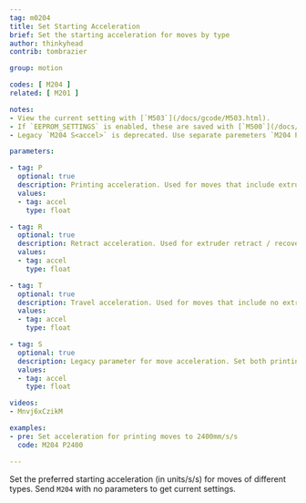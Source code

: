 ```yaml
---
tag: m0204
title: Set Starting Acceleration
brief: Set the starting acceleration for moves by type
author: thinkyhead
contrib: tombrazier

group: motion

codes: [ M204 ]
related: [ M201 ]

notes:
- View the current setting with [`M503`](/docs/gcode/M503.html).
- If `EEPROM_SETTINGS` is enabled, these are saved with [`M500`](/docs/gcode/M500.html), loaded with [`M501`](/docs/gcode/M501.html), and reset with [`M502`](/docs/gcode/M502.html).
- Legacy `M204 S<accel>` is deprecated. Use separate paremeters `M204 P<accel> T<accel>` instead.

parameters:

- tag: P
  optional: true
  description: Printing acceleration. Used for moves that include extrusion (i.e., which employ the current tool).
  values:
  - tag: accel
    type: float

- tag: R
  optional: true
  description: Retract acceleration. Used for extruder retract / recover moves.
  values:
  - tag: accel
    type: float

- tag: T
  optional: true
  description: Travel acceleration. Used for moves that include no extrusion.
  values:
  - tag: accel
    type: float

- tag: S
  optional: true
  description: Legacy parameter for move acceleration. Set both printing and travel acceleration.
  values:
  - tag: accel
    type: float

videos:
- Mnvj6xCzikM

examples:
- pre: Set acceleration for printing moves to 2400mm/s/s
  code: M204 P2400

---
```


Set the preferred starting acceleration (in units/s/s) for moves of different types. Send `M204` with no parameters to get current settings.
